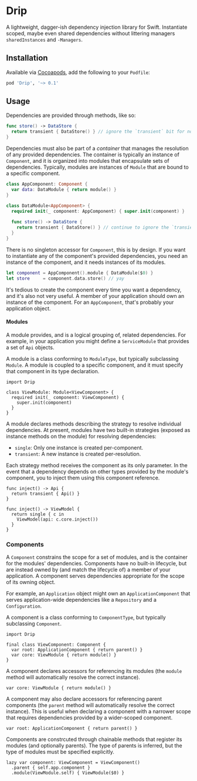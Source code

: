 # Drip

A lightweight, dagger-ish dependency injection library for Swift. Instantiate scoped, maybe even shared dependencies without littering managers `sharedInstances` and `-Managers`.

## Installation

Available via [Cocoapods](https://cocoapods.org/?q=drip), add the following to your `Podfile`:

```ruby
pod 'Drip', '~> 0.1'
```

## Usage
Dependencies are provided through methods, like so:

```swift
func store() -> DataStore {
  return transient { DataStore() } // ignore the `transient` bit for now
}
```

Dependencies must also be part of a _container_ that manages the resolution of any provided dependencies. The container is typically an instance of `Component`, and it is organized into modules that encapsulate sets of dependencies. Typically, modules are instances of `Module` that are bound to a specific component.

```swift
class AppComponent: Component {
  var data: DataModule { return module() }
}

class DataModule<AppComponent> {
  required init(_ component: AppComponent) { super.init(component) }
  
  func store() -> DataStore {
    return transient { DataStore() } // continue to ignore the `transient` bit
  }
}
```

There is no singleton accessor for `Component`, this is by design. If you want to instantiate any of the component's provided dependencies, you need an instance of the component, and it needs instances of its modules.

```swift
let component = AppComponent().module { DataModule($0) }
let store     = component.data.store() // yay
```

It's tedious to create the component every time you want a dependency, and it's also not very useful. A member of your application should own an instance of the component. For an `AppComponent`, that's probably your application object.

#### Modules

A module provides, and is a logical grouping of, related dependencies. For example, in your application you might define a `ServiceModule` that provides a set of `Api` objects.

A module is a class conforming to `ModuleType`, but typically subclassing `Module`. A module is coupled to a specific component, and it must specify that component in its type declaration. 

```
import Drip

class ViewModule: Module<ViewComponent> {
  required init(_ component: ViewComponent) {
    super.init(component)
  }
}
```

A module declares methods describing the strategy to resolve individual dependencies. At present, modules have two built-in strategies (exposed as instance methods on the module) for resolving dependencies:

- `single`: Only one instance is created per-component.
- `transient`: A new instance is created per-resolution. 

Each strategy method receives the component as its only parameter. In the event that a dependency depends on other types provided by the module's component, you to inject them using this component reference.

```
func inject() -> Api {
  return transient { Api() }
}

func inject() -> ViewModel {
  return single { c in
    ViewModel(api: c.core.inject())
  }
}
```

### Components

A `Component` constrains the scope for a set of modules, and is the container for the modules' dependencies. Components have no built-in lifecycle, but are instead owned by (and match the lifecycle of) a member of your application. A component serves dependencies appropriate for the scope of its owning object.

For example, an `Application` object might own an `ApplicationComponent` that serves application-wide dependencies like a `Repository` and a `Configuration`.

A component is a class conforming to `ComponentType`, but typically subclassing `Component`.

```
import Drip

final class ViewComponent: Component {
  var root: ApplicationComponent { return parent() }
  var core: ViewModule { return module() }
}
```

A component declares accessors for referencing its modules (the `module` method will automatically resolve the correct instance).

```
var core: ViewModule { return module() }
```

A component may also declare accessors for referencing parent components (the `parent` method will automatically resolve the correct instance). This is useful when declaring a component with a narrower scope that requires dependencies provided by a wider-scoped component.

```
var root: ApplicationComponent { return parent() }
```

Components are constrcuted through chainable methods that register its modules (and optionally parents). The type of parents is inferred, but the type of modules must be specified explicitly.

```
lazy var component: ViewComponent = ViewComponent()
  .parent { self.app.component }
  .module(ViewModule.self) { ViewModule($0) }
```

